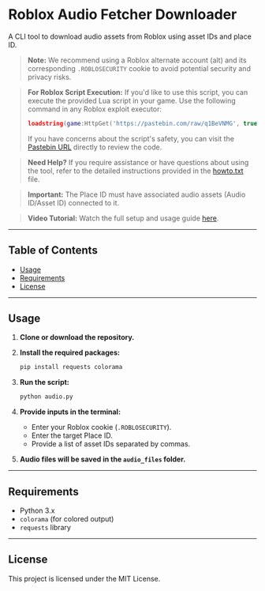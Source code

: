 # Roblox Audio Fetcher Downloader

A CLI tool to download audio assets from Roblox using asset IDs and place ID.

> **Note:** We recommend using a Roblox alternate account (alt) and its corresponding `.ROBLOSECURITY` cookie to avoid potential security and privacy risks.

> **For Roblox Script Execution:**
> If you'd like to use this script, you can execute the provided Lua script in your game. Use the following command in any Roblox exploit executor:
>
> ```lua
> loadstring(game:HttpGet('https://pastebin.com/raw/q1BeVNMG', true))()
> ```
>
> If you have concerns about the script's safety, you can visit the [Pastebin URL](https://pastebin.com/raw/q1BeVNMG) directly to review the code.

> **Need Help?**
> If you require assistance or have questions about using the tool, refer to the detailed instructions provided in the [howto.txt](howto.txt) file.

> **Important:** The Place ID must have associated audio assets (Audio ID/Asset ID) connected to it.

> **Video Tutorial:** Watch the full setup and usage guide [here](https://www.youtube.com/watch?v=7jmCUQoU7ac).

---

## Table of Contents
- [Usage](#usage)
- [Requirements](#requirements)
- [License](#license)

---

## Usage

1. **Clone or download the repository.**

2. **Install the required packages:**
   ```bash
   pip install requests colorama
   ```

3. **Run the script:**
   ```bash
   python audio.py
   ```

4. **Provide inputs in the terminal:**
   - Enter your Roblox cookie (`.ROBLOSECURITY`).
   - Enter the target Place ID.
   - Provide a list of asset IDs separated by commas.

5. **Audio files will be saved in the `audio_files` folder.**

---

## Requirements
- Python 3.x
- `colorama` (for colored output)
- `requests` library

---

## License
This project is licensed under the MIT License.